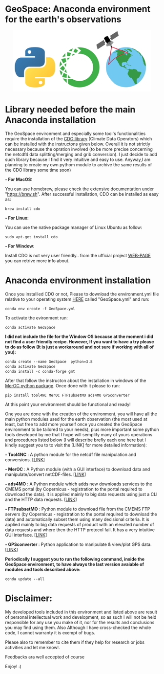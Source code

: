 # GeoSpace: Anaconda environment for the earth's observations 

<p align="center">
  <img width="" height="200" src='src/Logo.png'>
</p>

# Library needed before the main Anaconda installation

The GeoSpace environment and especially some tool's functionalities require the installation of the [CDO library](https://code.mpimet.mpg.de/projects/cdo/) (Climate Data Operators) which can be installed with the instructons given below. Overall it is not strictly necessary because the opration involved (to be more precise concerning the netcdf4 data splitting/merging and grib conversion). I just decide to add such library because I find it very intuitive and easy to use. Anyway,I am planning to create my own pythom module to archive the same results of the CDO library some time soon)

**- For MacOS:**

You can use homebrew, please check the extensive documentation under "https://brew.sh". After successful installation, CDO can be installed as easy as:

  ```
  brew install cdo
  ```

  **- For Linux:**
  
  You can use the native package manager of Linux Ubuntu as follow:

  ```
  sudo apt-get install cdo
  ```

  **- For Window:**

  Install CDO is not very user friendly.. from the ufficial project [WEB-PAGE](https://code.mpimet.mpg.de/projects/cdo/wiki/Win32) you can retrive more info about.

# Anaconda environment installation

Once you installled CDO or not, Please to download the environment.yml file relative to your operating system [HERE](https://anaconda.org/CSammarco/GeoSpace/files) called "GeoSpace.yml" and run:

```
conda env create -f GeoSpace.yml
```

To activate the evironment run:

```
conda activate GeoSpace
```

**I did not include the file for the Window OS because at the moment i did not find a user friendly recipe. However, If you want to have a try please to do as follow (It is just a workaround and not sure if working with all of you):**

```
conda create --name GeoSpace  python=3.8
conda activate GeoSpace
conda install -c conda-forge gmt 
```

After that follow the instructon about the installation in windows of the [MerOC python package](https://github.com/carmelosammarco/MerOC). Once done with it please to run:

```
pip install tool4NC MerOC FTPsubsetMO ads4MO GPSconverter
```

At this point your environment should be functional and ready!

One you are done with the creation of the environment, you will  have all the main python modules used for the earth observation (the most used at least, but free to add more yourself once you created the GeoSpace environment to be tailored to your needs), plus more important some  python tools  developed by me that I hope will semplify many of yours operations and procedures listed below (I will describe brefly each one here but I kindly suggest you to to visit the [LINK] for more detailed information):

**- Tool4NC** : A python module for the netcdf file manipulation and conversions. [[LINK](https://github.com/carmelosammarco/Tool4NC)]

**- MerOC** : A Python module (with a GUI interface) to download data and manipulate/convert netCDF-files. [[LINK](https://github.com/carmelosammarco/MerOC)]

**- ads4MO** : A Python module which adds new downloads services to the CMEMS portal (by Copernicus - registration to the portal required to download the data). It is applied mainly to big data requests using just a CLI and the HTTP data requests. [[LINK](https://github.com/carmelosammarco/ads4MO)]

**- FTPsubsetMO** : Python module to download file from the CMEMS FTP servers (by Copernicus - registration to the portal required to download the data) and automatically subset them using many decisional criteria. It is applied mainly to big data requests of product with an elevated number of data requests and where then the HTTP protocol fail. It has a very intuitive GUI interface. [[LINK](https://github.com/carmelosammarco/FTPsubsetMO)]

**- GPSconverter** : Python application to manipulate & view/plot GPS data. [[LINK](https://github.com/carmelosammarco/GPSconverter)]

**Periodically I suggest you to run  the following command, inside the GeoSpace environment, to have always the last version avaiable of modules and tools described above:**

```
conda update --all
```

# Disclaimer:

My developed tools included in this environment and listed above are result of personal intellectual work and development, so as such I will not be held responsible for any use you make of it, nor for the results and conclusions you may find using them. Also Although I have cross-checked the whole code, I cannot warranty it is exempt of bugs. 

Please also to remember to cite them  if they help for research or jobs activities and let me know!. 

Feedbacks ara well accepted of course

Enjoy! :)
